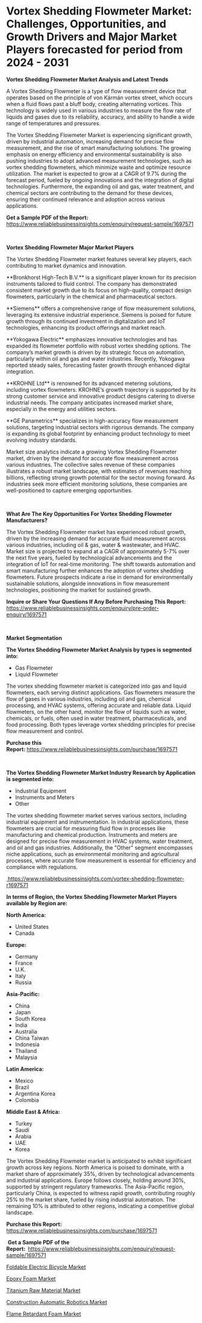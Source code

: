 <p><h1>Vortex Shedding Flowmeter Market: Challenges, Opportunities, and Growth Drivers and Major Market Players forecasted for period from 2024 - 2031</h1></p><p><strong>Vortex Shedding Flowmeter Market Analysis and Latest Trends</strong></p>
<p><p>A Vortex Shedding Flowmeter is a type of flow measurement device that operates based on the principle of von Kármán vortex street, which occurs when a fluid flows past a bluff body, creating alternating vortices. This technology is widely used in various industries to measure the flow rate of liquids and gases due to its reliability, accuracy, and ability to handle a wide range of temperatures and pressures.</p><p>The Vortex Shedding Flowmeter Market is experiencing significant growth, driven by industrial automation, increasing demand for precise flow measurement, and the rise of smart manufacturing solutions. The growing emphasis on energy efficiency and environmental sustainability is also pushing industries to adopt advanced measurement technologies, such as vortex shedding flowmeters, which minimize waste and optimize resource utilization. The market is expected to grow at a CAGR of 9.7% during the forecast period, fueled by ongoing innovations and the integration of digital technologies. Furthermore, the expanding oil and gas, water treatment, and chemical sectors are contributing to the demand for these devices, ensuring their continued relevance and adoption across various applications.</p></p>
<p><strong>Get a Sample PDF of the Report:&nbsp;</strong> <a href="https://www.reliablebusinessinsights.com/enquiry/request-sample/1697571?utm_campaign=112&utm_medium=2&utm_source=Github&utm_content=ia&utm_term=03102024&utm_id=vortex-shedding-flowmeter">https://www.reliablebusinessinsights.com/enquiry/request-sample/1697571</a></p>
<p>&nbsp;</p>
<p><strong>Vortex Shedding Flowmeter Major Market Players</strong></p>
<p><p>The Vortex Shedding Flowmeter market features several key players, each contributing to market dynamics and innovation. </p><p>**Bronkhorst High-Tech B.V.** is a significant player known for its precision instruments tailored to fluid control. The company has demonstrated consistent market growth due to its focus on high-quality, compact design flowmeters, particularly in the chemical and pharmaceutical sectors. </p><p>**Siemens** offers a comprehensive range of flow measurement solutions, leveraging its extensive industrial experience. Siemens is poised for future growth through its continued investment in digitalization and IoT technologies, enhancing its product offerings and market reach.</p><p>**Yokogawa Electric** emphasizes innovative technologies and has expanded its flowmeter portfolio with robust vortex shedding options. The company’s market growth is driven by its strategic focus on automation, particularly within oil and gas and water industries. Recently, Yokogawa reported steady sales, forecasting faster growth through enhanced digital integration.</p><p>**KROHNE Ltd** is renowned for its advanced metering solutions, including vortex flowmeters. KROHNE’s growth trajectory is supported by its strong customer service and innovative product designs catering to diverse industrial needs. The company anticipates increased market share, especially in the energy and utilities sectors.</p><p>**GE Panametrics** specializes in high-accuracy flow measurement solutions, targeting industrial sectors with rigorous demands. The company is expanding its global footprint by enhancing product technology to meet evolving industry standards.</p><p>Market size analytics indicate a growing Vortex Shedding Flowmeter market, driven by the demand for accurate flow measurement across various industries. The collective sales revenue of these companies illustrates a robust market landscape, with estimates of revenues reaching billions, reflecting strong growth potential for the sector moving forward. As industries seek more efficient monitoring solutions, these companies are well-positioned to capture emerging opportunities.</p></p>
<p>&nbsp;</p>
<p><strong>What Are The Key Opportunities For Vortex Shedding Flowmeter Manufacturers?</strong></p>
<p><p>The Vortex Shedding Flowmeter market has experienced robust growth, driven by the increasing demand for accurate fluid measurement across various industries, including oil & gas, water & wastewater, and HVAC. Market size is projected to expand at a CAGR of approximately 5-7% over the next five years, fueled by technological advancements and the integration of IoT for real-time monitoring. The shift towards automation and smart manufacturing further enhances the adoption of vortex shedding flowmeters. Future prospects indicate a rise in demand for environmentally sustainable solutions, alongside innovations in flow measurement technologies, positioning the market for sustained growth.</p></p>
<p><strong>Inquire or Share Your Questions If Any Before Purchasing This Report:</strong> <a href="https://www.reliablebusinessinsights.com/enquiry/pre-order-enquiry/1697571?utm_campaign=112&utm_medium=2&utm_source=Github&utm_content=ia&utm_term=03102024&utm_id=vortex-shedding-flowmeter">https://www.reliablebusinessinsights.com/enquiry/pre-order-enquiry/1697571</a></p>
<p>&nbsp;</p>
<p><strong>Market Segmentation</strong></p>
<p><strong>The Vortex Shedding Flowmeter Market Analysis by types is segmented into:</strong></p>
<p><ul><li>Gas Flowmeter</li><li>Liquid Flowmeter</li></ul></p>
<p><p>The vortex shedding flowmeter market is categorized into gas and liquid flowmeters, each serving distinct applications. Gas flowmeters measure the flow of gases in various industries, including oil and gas, chemical processing, and HVAC systems, offering accurate and reliable data. Liquid flowmeters, on the other hand, monitor the flow of liquids such as water, chemicals, or fuels, often used in water treatment, pharmaceuticals, and food processing. Both types leverage vortex shedding principles for precise flow measurement and control.</p></p>
<p><strong>Purchase this Report:&nbsp;</strong><a href="https://www.reliablebusinessinsights.com/purchase/1697571?utm_campaign=112&utm_medium=2&utm_source=Github&utm_content=ia&utm_term=03102024&utm_id=vortex-shedding-flowmeter">https://www.reliablebusinessinsights.com/purchase/1697571</a></p>
<p>&nbsp;</p>
<p><strong>The Vortex Shedding Flowmeter Market Industry Research by Application is segmented into:</strong></p>
<p><ul><li>Industrial Equipment</li><li>Instruments and Meters</li><li>Other</li></ul></p>
<p><p>The vortex shedding flowmeter market serves various sectors, including industrial equipment and instrumentation. In industrial applications, these flowmeters are crucial for measuring fluid flow in processes like manufacturing and chemical production. Instruments and meters are designed for precise flow measurement in HVAC systems, water treatment, and oil and gas industries. Additionally, the "Other" segment encompasses niche applications, such as environmental monitoring and agricultural processes, where accurate flow measurement is essential for efficiency and compliance with regulations.</p></p>
<p><a href="https://www.reliablebusinessinsights.com/vortex-shedding-flowmeter-r1697571?utm_campaign=112&utm_medium=2&utm_source=Github&utm_content=ia&utm_term=03102024&utm_id=vortex-shedding-flowmeter">&nbsp;https://www.reliablebusinessinsights.com/vortex-shedding-flowmeter-r1697571</a></p>
<p><strong>In terms of Region, the Vortex Shedding Flowmeter Market Players available by Region are:</strong></p>
<p>
    <p> <strong> North America: </strong>
        <ul>
            <li>United States</li>
            <li>Canada</li>
        </ul>
        </p> 
    <p> <strong> Europe: </strong>
        <ul>
            <li>Germany</li>
            <li>France</li>
            <li>U.K.</li>
            <li>Italy</li>
            <li>Russia</li>
        </ul>
        </p> 
    <p> <strong> Asia-Pacific: </strong>
        <ul>
            <li>China</li>
            <li>Japan</li>
            <li>South Korea</li>
            <li>India</li>
            <li>Australia</li>
            <li>China Taiwan</li>
            <li>Indonesia</li>
            <li>Thailand</li>
            <li>Malaysia</li>
        </ul>
        </p> 
    <p> <strong> Latin America: </strong>
        <ul>
            <li>Mexico</li>
            <li>Brazil</li>
            <li>Argentina Korea</li>
            <li>Colombia</li>
        </ul>
        </p> 
    <p> <strong> Middle East & Africa: </strong>
        <ul>
            <li>Turkey</li>
            <li>Saudi</li>
            <li>Arabia</li>
            <li>UAE</li>
            <li>Korea</li>
        </ul>
    </p>
    </p>
<p><p>The Vortex Shedding Flowmeter market is anticipated to exhibit significant growth across key regions. North America is poised to dominate, with a market share of approximately 35%, driven by technological advancements and industrial applications. Europe follows closely, holding around 30%, supported by stringent regulatory frameworks. The Asia-Pacific region, particularly China, is expected to witness rapid growth, contributing roughly 25% to the market share, fueled by rising industrial automation. The remaining 10% is attributed to other regions, indicating a competitive global landscape.</p></p>
<p><strong>Purchase this Report: </strong><a href="https://www.reliablebusinessinsights.com/purchase/1697571?utm_campaign=112&utm_medium=2&utm_source=Github&utm_content=ia&utm_term=03102024&utm_id=vortex-shedding-flowmeter">https://www.reliablebusinessinsights.com/purchase/1697571</a></p>
<p>&nbsp;<strong>Get a Sample PDF of the Report:&nbsp;&nbsp;</strong><a href="https://www.reliablebusinessinsights.com/enquiry/request-sample/1697571?utm_campaign=112&utm_medium=2&utm_source=Github&utm_content=ia&utm_term=03102024&utm_id=vortex-shedding-flowmeter">https://www.reliablebusinessinsights.com/enquiry/request-sample/1697571</a></p>
<p><strong></strong></p>
<p><p><a href="https://github.com/WILSONTANNISHA/Market-Research-Report-List-1/blob/main/foldable-electric-bicycle-market.md?utm_campaign=112&utm_medium=2&utm_source=Github&utm_content=ia&utm_term=03102024&utm_id=vortex-shedding-flowmeter">Foldable Electric Bicycle Market</a></p><p><a href="https://www.linkedin.com/pulse/epoxy-foam-market-segmentation-in-depth-analysis-aerospacemarinemanufacturingothers-83hec?utm_campaign=112&utm_medium=2&utm_source=Github&utm_content=ia&utm_term=03102024&utm_id=vortex-shedding-flowmeter">Epoxy Foam Market</a></p><p><a href="https://www.linkedin.com/pulse/global-titanium-raw-material-market-product-type-application-region-siirc?utm_campaign=112&utm_medium=2&utm_source=Github&utm_content=ia&utm_term=03102024&utm_id=vortex-shedding-flowmeter">Titanium Raw Material Market</a></p><p><a href="https://github.com/ShaheenRoz/Market-Research-Report-List-1/blob/main/construction-automatic-robotics-market.md?utm_campaign=112&utm_medium=2&utm_source=Github&utm_content=ia&utm_term=03102024&utm_id=vortex-shedding-flowmeter">Construction Automatic Robotics Market</a></p><p><a href="https://www.linkedin.com/pulse/exploring-flame-retardant-foam-market-dynamics-revenue-analysis-hfrac?utm_campaign=112&utm_medium=2&utm_source=Github&utm_content=ia&utm_term=03102024&utm_id=vortex-shedding-flowmeter">Flame Retardant Foam Market</a></p></p>